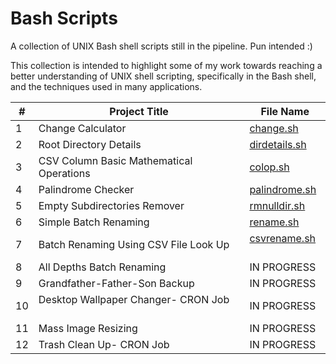 # Bash Scripts
A collection of UNIX Bash shell scripts still in the pipeline. Pun intended :)

This collection is intended to highlight some of my work towards reaching a better understanding of UNIX shell scripting, specifically in the Bash shell, and the techniques used in many applications.

|#| Project Title                              | File Name                             |
|-| ------------------------------------------ | ------------------------------------- |
|1| Change Calculator   | [change.sh](https://github.com/srishtibelwariar/BashScripts/blob/master/change.sh)    |
|2| Root Directory Details   | [dirdetails.sh](https://github.com/srishtibelwariar/BashScripts/blob/master/dirdetails.sh)    |
|3| CSV Column Basic Mathematical Operations   | [colop.sh](https://github.com/srishtibelwariar/BashScripts/blob/master/colop.sh)    |
|4| Palindrome Checker                         | [palindrome.sh](https://github.com/srishtibelwariar/BashScripts/blob/master/palindrome.sh) |
|5| Empty Subdirectories Remover               | [rmnulldir.sh](https://github.com/srishtibelwariar/BashScripts/blob/master/rmnulldir.sh)    |
|6| Simple Batch Renaming                      | [rename.sh](https://github.com/srishtibelwariar/BashScripts/blob/master/rename.sh)     |
|7| Batch Renaming Using CSV File Look Up      | [csvrename.sh](https://github.com/srishtibelwariar/BashScripts/blob/master/csvrename.sh)     |
|8| All Depths Batch Renaming                  | IN PROGRESS    |
|9| Grandfather-Father-Son Backup              | IN PROGRESS    |
|10| Desktop Wallpaper Changer- CRON Job        | IN PROGRESS    |
|11| Mass Image Resizing                       | IN PROGRESS    |
|12| Trash Clean Up- CRON Job        | IN PROGRESS    |
